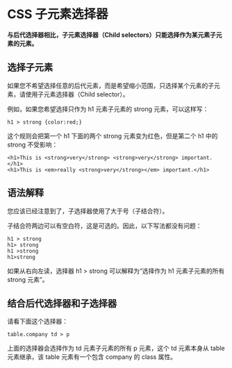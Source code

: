 
# CSS 子元素选择器




**与后代选择器相比，子元素选择器（Child selectors）只能选择作为某元素子元素的元素。**

## 选择子元素

如果您不希望选择任意的后代元素，而是希望缩小范围，只选择某个元素的子元素，请使用子元素选择器（Child selector）。

例如，如果您希望选择只作为 h1 元素子元素的 strong 元素，可以这样写：

```
h1 > strong {color:red;}
```

这个规则会把第一个 h1 下面的两个 strong 元素变为红色，但是第二个 h1 中的 strong 不受影响：

```
<h1>This is <strong>very</strong> <strong>very</strong> important.</h1>
<h1>This is <em>really <strong>very</strong></em> important.</h1>

```



## 语法解释

您应该已经注意到了，子选择器使用了大于号（子结合符）。

子结合符两边可以有空白符，这是可选的。因此，以下写法都没有问题：

```
h1 > strong
h1> strong
h1 >strong
h1>strong

```

如果从右向左读，选择器 h1 &gt; strong 可以解释为“选择作为 h1 元素子元素的所有 strong 元素”。

## 结合后代选择器和子选择器

请看下面这个选择器：

```
table.company td > p
```

上面的选择器会选择作为 td 元素子元素的所有 p 元素，这个 td 元素本身从 table 元素继承，该 table 元素有一个包含 company 的 class 属性。




